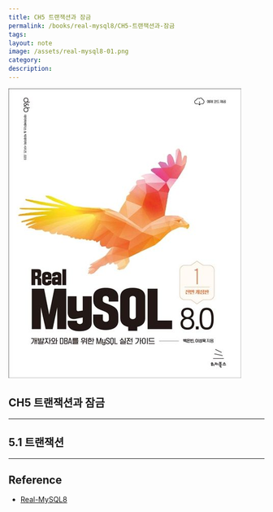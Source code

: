 ```yaml
---
title: CH5 트랜잭션과 잠금
permalink: /books/real-mysql8/CH5-트랜잭션과-잠금
tags: 
layout: note
image: /assets/real-mysql8-01.png
category: 
description:
---
```


![](/assets/real-mysql8-01.png)

## CH5 트랜잭션과 잠금

---


## 5.1 트랜잭션






---

## Reference

- [Real-MySQL8](https://product.kyobobook.co.kr/detail/S000001766482) 
